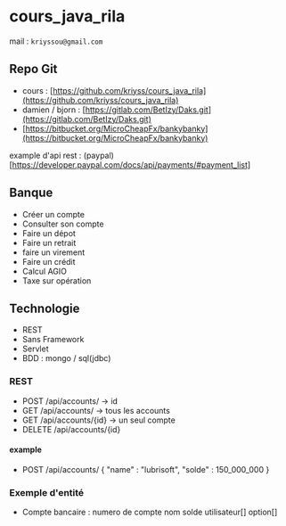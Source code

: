# cours_java_rila

mail : `kriyssou@gmail.com`

## Repo Git 

- cours : [https://github.com/kriyss/cours_java_rila](https://github.com/kriyss/cours_java_rila)
- damien / bjorn : [https://gitlab.com/BetIzy/Daks.git](https://gitlab.com/BetIzy/Daks.git)
- [https://bitbucket.org/MicroCheapFx/bankybanky](https://bitbucket.org/MicroCheapFx/bankybanky)

example d'api rest : (paypal)[https://developer.paypal.com/docs/api/payments/#payment_list] 

## Banque

-  Créer un compte 
-  Consulter son compte
-  Faire un dépot 
-  Faire un retrait
-  faire un virement
-  Faire un crédit
-  Calcul AGIO
-  Taxe sur opération

## Technologie

- REST 
- Sans Framework 
- Servlet
- BDD : mongo / sql(jdbc)


### REST 

- POST /api/accounts/ -> id
- GET /api/accounts/ -> tous les accounts
- GET /api/accounts/{id} -> un seul compte
- DELETE /api/accounts/{id}

#### example 
- POST /api/accounts/ 
    {
        "name" : "lubrisoft",
        "solde" : 150_000_000
    }



### Exemple d'entité

- Compte bancaire : 
    numero de compte
    nom
    solde
    utilisateur[]
    option[]




## 

